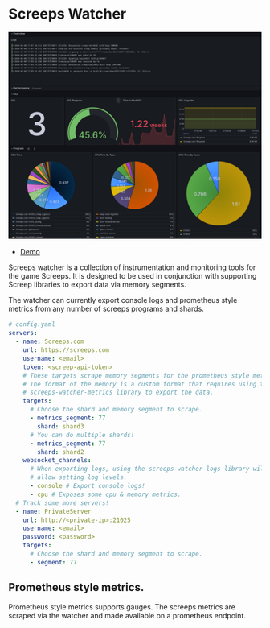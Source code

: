 # Screeps Watcher

![Example](./images/grafana_example.png)

- [Demo](https://snapshots.raintank.io/dashboard/snapshot/XYtrPsVcPoIz6jdREl8J3gPg6zl0sUgV)

Screeps watcher is a collection of instrumentation and monitoring tools for the game Screeps. It is designed to be used in conjunction with supporting Screep libraries to export data via memory segments.

The watcher can currently export console logs and prometheus style metrics from any number of screeps programs and shards.

```yaml
# config.yaml
servers:
  - name: Screeps.com
    url: https://screeps.com
    username: <email>
    token: <screep-api-token>
    # These targets scrape memory segments for the prometheus style metrics.
    # The format of the memory is a custom format that requires using the
    # screeps-watcher-metrics library to export the data.
    targets:
      # Choose the shard and memory segment to scrape.
      - metrics_segment: 77
        shard: shard3
      # You can do multiple shards!
      - metrics_segment: 77
        shard: shard2
    websocket_channels:
      # When exporting logs, using the screeps-watcher-logs library will
      # allow setting log levels.
      - console # Export console logs!
      - cpu # Exposes some cpu & memory metrics.
  # Track some more servers!
  - name: PrivateServer
    url: http://<private-ip>:21025
    username: <email>
    password: <password>
    targets:
      # Choose the shard and memory segment to scrape.
      - segment: 77
```


## Prometheus style metrics.

Prometheus style metrics supports gauges. The screeps metrics are scraped via the watcher and made available on a prometheus endpoint.




